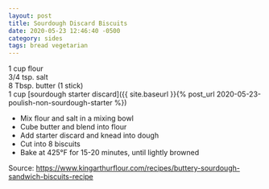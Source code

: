```yaml
---
layout: post
title: Sourdough Discard Biscuits
date: 2020-05-23 12:46:40 -0500
category: sides
tags: bread vegetarian
---
```

1 cup flour  
3/4 tsp. salt  
8 Tbsp. butter (1 stick)  
1 cup [sourdough starter discard]({{ site.baseurl }}{% post_url 2020-05-23-poulish-non-sourdough-starter %})

  * Mix flour and salt in a mixing bowl
  * Cube butter and blend into flour
  * Add starter discard and knead into dough
  * Cut into 8 biscuits
  * Bake at 425°F for 15-20 minutes, until lightly browned

Source: <https://www.kingarthurflour.com/recipes/buttery-sourdough-sandwich-biscuits-recipe>
